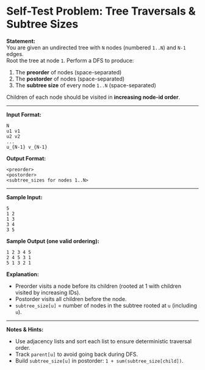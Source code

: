 # Self-Test Problem: Tree Traversals & Subtree Sizes

**Statement:**  
You are given an undirected tree with `N` nodes (numbered `1..N`) and `N-1` edges.  
Root the tree at node `1`. Perform a DFS to produce:

1. The **preorder** of nodes (space-separated)
2. The **postorder** of nodes (space-separated)
3. The **subtree size** of every node `1..N` (space-separated)

Children of each node should be visited in **increasing node-id order**.

---

**Input Format:**  
```
N
u1 v1
u2 v2
...
u_{N-1} v_{N-1}
```

**Output Format:**  
```
<preorder>
<postorder>
<subtree_sizes for nodes 1..N>
```

---

**Sample Input:**  
```
5
1 2
1 3
3 4
3 5
```

**Sample Output (one valid ordering):**  
```
1 2 3 4 5
2 4 5 3 1
5 1 3 2 1
```

**Explanation:**  
- Preorder visits a node before its children (rooted at 1 with children visited by increasing IDs).  
- Postorder visits all children before the node.  
- `subtree_size[u]` = number of nodes in the subtree rooted at `u` (including `u`).

---

**Notes & Hints:**  
- Use adjacency lists and sort each list to ensure deterministic traversal order.  
- Track `parent[u]` to avoid going back during DFS.  
- Build `subtree_size[u]` in postorder: `1 + sum(subtree_size[child])`.
